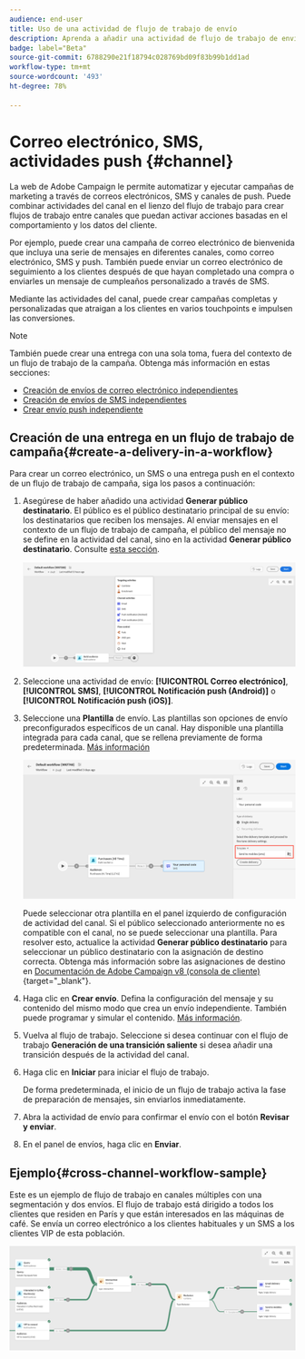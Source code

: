 ```yaml
---
audience: end-user
title: Uso de una actividad de flujo de trabajo de envío
description: Aprenda a añadir una actividad de flujo de trabajo de envío (correo electrónico, push, SMS)
badge: label="Beta"
source-git-commit: 6788290e21f18794c028769bd09f83b99b1dd1ad
workflow-type: tm+mt
source-wordcount: '493'
ht-degree: 78%

---
```



# Correo electrónico, SMS, actividades push {#channel}

La web de Adobe Campaign le permite automatizar y ejecutar campañas de marketing a través de correos electrónicos, SMS y canales de push. Puede combinar actividades del canal en el lienzo del flujo de trabajo para crear flujos de trabajo entre canales que puedan activar acciones basadas en el comportamiento y los datos del cliente.

Por ejemplo, puede crear una campaña de correo electrónico de bienvenida que incluya una serie de mensajes en diferentes canales, como correo electrónico, SMS y push. También puede enviar un correo electrónico de seguimiento a los clientes después de que hayan completado una compra o enviarles un mensaje de cumpleaños personalizado a través de SMS.

Mediante las actividades del canal, puede crear campañas completas y personalizadas que atraigan a los clientes en varios touchpoints e impulsen las conversiones.

>[!NOTE]
>
>También puede crear una entrega con una sola toma, fuera del contexto de un flujo de trabajo de la campaña. Obtenga más información en estas secciones:
>* [Creación de envíos de correo electrónico independientes](../../email/create-email.md)
>* [Creación de envíos de SMS independientes](../../sms/create-sms.md)
>* [Crear envío push independiente](../../push/create-push.md)
>

## Creación de una entrega en un flujo de trabajo de campaña{#create-a-delivery-in-a-workflow}

Para crear un correo electrónico, un SMS o una entrega push en el contexto de un flujo de trabajo de campaña, siga los pasos a continuación:

1. Asegúrese de haber añadido una actividad **Generar público destinatario**. El público es el público destinatario principal de su envío: los destinatarios que reciben los mensajes. Al enviar mensajes en el contexto de un flujo de trabajo de campaña, el público del mensaje no se define en la actividad del canal, sino en la actividad **Generar público destinatario**. Consulte [esta sección](build-audience.md).

   ![](../../msg/assets/add-delivery-in-wf.png)

1. Seleccione una actividad de envío: **[!UICONTROL Correo electrónico]**, **[!UICONTROL SMS]**, **[!UICONTROL Notificación push (Android)]** o **[!UICONTROL Notificación push (iOS)]**.

1. Seleccione una **Plantilla** de envío. Las plantillas son opciones de envío preconfigurados específicos de un canal. Hay disponible una plantilla integrada para cada canal, que se rellena previamente de forma predeterminada. [Más información](../../msg/delivery-template.md)

   ![](../assets/delivery-activity-in-wf.png)


   Puede seleccionar otra plantilla en el panel izquierdo de configuración de actividad del canal. Si el público seleccionado anteriormente no es compatible con el canal, no se puede seleccionar una plantilla. Para resolver esto, actualice la actividad **Generar público destinatario** para seleccionar un público destinatario con la asignación de destino correcta. Obtenga más información sobre las asignaciones de destino en [Documentación de Adobe Campaign v8 (consola de cliente)](https://experienceleague.adobe.com/docs/campaign/campaign-v8/audience/add-profiles/target-mappings.html?lang=es){target="_blank"}.

1. Haga clic en **Crear envío**. Defina la configuración del mensaje y su contenido del mismo modo que crea un envío independiente. También puede programar y simular el contenido. [Más información](../../msg/gs-messages.md).

1. Vuelva al flujo de trabajo. Seleccione si desea continuar con el flujo de trabajo **Generación de una transición saliente** si desea añadir una transición después de la actividad del canal.

1. Haga clic en **Iniciar** para iniciar el flujo de trabajo.

   De forma predeterminada, el inicio de un flujo de trabajo activa la fase de preparación de mensajes, sin enviarlos inmediatamente.

1. Abra la actividad de envío para confirmar el envío con el botón **Revisar y enviar**.

1. En el panel de envíos, haga clic en **Enviar**.

## Ejemplo{#cross-channel-workflow-sample}

Este es un ejemplo de flujo de trabajo en canales múltiples con una segmentación y dos envíos. El flujo de trabajo está dirigido a todos los clientes que residen en París y que están interesados en las máquinas de café. Se envía un correo electrónico a los clientes habituales y un SMS a los clientes VIP de esta población.

![](../assets/workflow-channel-example.png)
<!--
description, which use case you can perform (common other activities that you can link before of after the activity)

how to add and configure the activity

example of a configured activity within a workflow
The Email delivery activity allows you to configure the sending an email in a workflow. 

-->



<!-- Scheduled emails available?

This can be a single send email and sent just once, or it can be a recurring email.
* Single send emails are standard emails, sent once.
* Recurring emails allow you to send the same email multiple times to different targets over a defined period. You can aggregate the deliveries per period in order to get reports that correspond to your needs.

When linked to a scheduler, you can define recurring emails.
Email recipients are defined upstream of the activity in the same workflow, via an Audience targeting activity.

-->


<!--The message preparation is triggered according to the workflow execution parameters. From the message dashboard, you can select whether to request or not a manual confirmation to send the message (required by default). You can start the workflow manually or place a scheduler activity in the workflow to automate execution.-->
